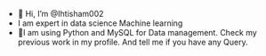 - 👋 Hi, I’m @Ihtisham002
- I am expert in data science Machine learning 
- 👀I am using Python and MySQL for Data management.
Check my previous work in my profile.
And tell me if you have any Query. 

